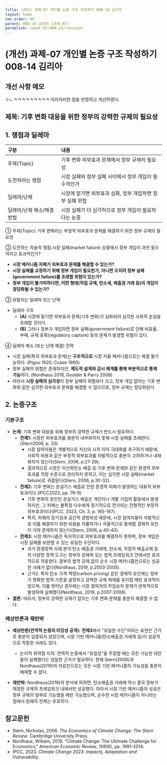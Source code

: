 ```yaml
---
title: (개선) 과제-07 개인별 논증 구조 작성하기 008-14 김리아
layout: home
nav_order: 99
parent: 008-14 김리아 (과제-07)
permalink: /asmt-07/008-14/revision
---
```


# (개선) 과제-07 개인별 논증 구조 작성하기 008-14 김리아 

## 개선 사항 메모


ㅇㄴㅋㅋㅋㅋㅋㅋㅋㅋㅋ
이러저러한 점을 반영하고 개선하였다.

## 제목: 기후 변화 대응을 위한 정부의 강력한 규제의 필요성  

## 1. 쟁점과 딜레마

| 구분 | 내용 |
|:---|:---|
| 주제(Topic) | 기후 변화 외부효과 문제에서 정부 규제의 필요성 |
| 도전하려는 쟁점 | 시장 실패와 정부 실패 사이에서 정부 개입이 필수적인가 |
| 딜레마/난제 | 시장에 맡기면 외부효과 심화, 정부 개입하면 정부 실패 위험 |
| 딜레마/난제 해소/해결 방법 | 시장 실패가 더 심각하므로 정부 개입이 필요하다는 논증 |

① 주제(Topic): 기후 변화라는 부정적 외부효과 문제를 해결하기 위한 정부 규제의 필요성 

② 도전하는 학술적 쟁점:시장 실패(market failure) 상황에서 정부 개입이 과연 필수적이고 효과적인가? 

- **시장 메커니즘 자체가 외부효과 문제를 해결할 수 있는가?**  
- **시장 실패를 교정하기 위해 정부 개입이 필요한가, 아니면 오히려 정부 실패(government failure)를 초래할 위험이 있는가?**  
- **정부 개입이 불가피하다면, 어떤 형태(직접 규제, 탄소세, 배출권 거래 등)의 개입이 정당화될 수 있는가?**

③ 유발되는 딜레마 또는 난제

- 딜레마 구조
  - **(A)** 시장에 맡기면 외부효과 문제(기후 변화)가 심화되어 심각한 사회적 손실을 초래할 것이다.
  - **(B)** 그러나 정부가 개입하면 정부 실패(government failure)로 인해 비효율, 부패, 규제 포획(regulatory capture) 등의 문제가 발생할 위험이 있다.

④ 딜레마 해소 (또는 난제 해결) 전략

- 시장 실패(특히 외부효과 문제)는 **구조적으로** 시장 자율 메커니즘으로는 해결 불가능하다. (Pigou 1920, Coase 1960)
- 정부 실패의 위험은 존재하지만, **제도적 설계와 감시 체계를 통해 부분적으로 통제 가능**하다. (Nordhaus 2019, Goulder & Parry 2008)
- 따라서 **시장 실패의 심각성**이 정부 실패의 위험보다 크고, 정부 개입 없이는 기후 변화와 같은 심각한 외부효과 문제를 해결할 수 없으므로, 정부 규제는 정당화된다.

## 2. 논증구조

### 기본구조

- **논제:** 기후 변화 대응을 위해 정부의 강력한 규제가 반드시 필요하다.
  - **전제1:** 시장은 외부효과를 충분히 내부화하지 못해 시장 실패를 초래한다.(Stern2006, p. 33)
    - 시장 참여자들은 개별적으로 자신의 사적 이익 극대화를 추구하기 때문에, 사회적 비용과 같은 부정적 외부효과를 자발적으로 충분히 고려하거나 내재화하지 않는다(Stern, 2006, p.27-29).
	- 결과적으로 시장은 이산화탄소 배출 등 기후 변화 문제와 같은 환경적 외부효과를 적정 수준으로 관리하지 못하고, 이는 심각한 시장 실패(market failure)로 귀결된다(Stern, 2006, p.30-32).
  - **전제2:** 기후 변화는 온실가스 배출로 인한 환경적 피해가 발생하는 대표적 외부효과이다.(IPCC2023, pp. 76-9)
    - 기후 변화의 원인인 온실가스 배출은 개인이나 개별 기업의 활동에서 발생하지만, 그 피해는 불특정 다수에게 장기적으로 전가되는 전형적인 부정적 외부효과이다(IPCC, 2023, Ch. 3, p. 165-167).
    - 특히, 피해의 장기성과 공간적 광범위성 때문에, 시장 참여자들이 자발적으로 이를 해결하기 위한 비용을 지불하거나 자율적으로 통제할 경제적 유인이 거의 존재하지 않는다(Stern, 2006, p.40-43).
  - **전제3:** 시장 메커니즘은 독자적으로 외부효과를 해결하지 못하며, 정부 개입은 시장 실패를 보완할 수 있는 유일한 수단이다.
      - 과거 환경정책 사례 분석:탄소 배출권 거래제, 탄소세, 직접적 배출규제 등의 다양한 정책 도구는 정부의 강제력 있는 법적 프레임워크 안에서만 효과적으로 작동한다. 정부의 법적 강제 없이 순수 시장 메커니즘만으로는 성공한 사례가 없다(Nordhaus, 2019, p.2003-2005).
      - 근거2. 특히 탄소 가격 책정(carbon pricing) 같은 경제적 유인제는 정부가 명확한 법적 기준을 설정하고 강력한 규제 체제를 유지할 때만 효과적이었으며, 이를 벗어난 경우에는 시장 참여자의 무임승차 문제가 반복적으로 발생하여 실패했다(Nordhaus, 2019, p.2007-2008).
- **결론:** 따라서, 정부의 강력한 규제가 없이는 기후 변화 문제를 충분히 해결할 수 없다.  

### 예상반론과 재반박

- **예상반론(연역적 논증의 타당성 공격):** **전제3**에서 "유일한 수단"이라는 표현은 근거로 충분히 입증되지 않았으며, 시장 기반 메커니즘(탄소배출권 거래제 등)이 성공적으로 작동한 사례도 있다.
  - 논리적 취약점 지적: 연역적 논증에서 "유일성"을 주장할 때는 모든 가능한 대안들이 실패했다는 엄밀한 근거가 필요하다. 현재 Stern(2006)과 Nordhaus(2019)의 자료만으로는 모든 시장 기반 메커니즘의 가능성을 충분히 배제할 수 없다.

- **재반박:** Nordhaus(2019)의 분석에 의하면, 탄소배출권 거래제 역시 결국 정부가 제정한 규제적 프레임워크 내에서만 성공했다. 따라서 시장 기반 메커니즘의 성공은 정부 규제의 일부로 기능했을 때만 가능했으며, 순수한 시장 메커니즘이 아니라는 점에서 원래의 전제는 유효하다.

## 참고문헌

- Stern, Nicholas, 2006. *The Economics of Climate Change: The Stern Review*. Cambridge University Press.
- Nordhaus, William, 2019. “Climate Change: The Ultimate Challenge for Economics,” *American Economic Review*, 109(6), pp. 1991-2014.
- IPCC, 2023. *Climate Change 2023: Impacts, Adaptation and Vulnerability*.
